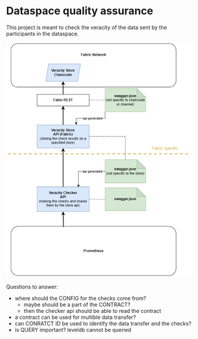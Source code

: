 # Dataspace quality assurance

This project is meant to check the veracity of the data sent by the participants in the dataspace.

![Alt text](./docs/figures/architecture.png)

Questions to answer:
- where should the CONFIG for the checks come from?
    - maybe should be a part of the CONTRACT?
    - then the checker api should be able to read the contract
- a contract can be used for multible data transfer?
- can CONRATCT ID be used to identify the data transfer and the checks?
- is QUERY important? leveldb cannot be queried

